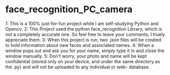 # face_recognition_PC_camera
1: This is a 100% just-for-fun project while I am self-studying Python and Opencv.
2: This Project used the python face_recognition Library, which is not a completely accurate one.
   So feel free to leave your comments, I truely appreciate them.
3: When this project is run, two .json files will be created to hold information about new faces 
   and associated names.
4: When a window pops out and ask you for your name, simply type it in and close the window 
   manually.
5: Don't worry, your photo and name will be kept confidential (stored only on your device, and 
   under the same directory as the .py) and will not be uploaded to any individual or web-
   database.
